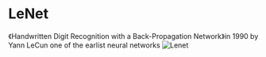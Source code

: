 # LeNet
《Handwritten Digit Recognition with a Back-Propagation Network》in 1990 by Yann LeCun
one of the earlist neural networks
![Lenet](https://user-images.githubusercontent.com/90029306/185740006-b5aa1f04-f353-4005-a70c-a0e1dc5c90ab.png)
